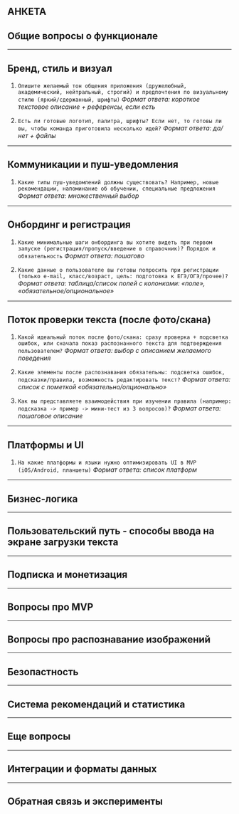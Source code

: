 АНКЕТА
---
## Общие вопросы о функционале
---
## Бренд, стиль и визуал

1. `Опишите желаемый тон общения приложения (дружелюбный, академический, нейтральный, строгий) и предпочтения по визуальному стилю (яркий/сдержанный, шрифты)`
    *Формат ответа: короткое текстовое описание + референсы, если есть*

2. `Есть ли готовые логотип, палитра, шрифты? Если нет, то готовы ли вы, чтобы команда приготовила несколько идей?` 
    *Формат ответа: да/нет + файлы*
---
## Коммуникации и пуш-уведомления

1. `Какие типы пуш-уведомлений должны существовать? Например, новые рекомендации, напоминание об обучении, специальные предложения`
	*Формат ответа: множественный выбор*
---
## Онбординг и регистрация

1. `Какие минимальные шаги онбординга вы хотите видеть при первом запуске (регистрация/пропуск/введение в справочник)? Порядок и обязательность`
    *Формат ответа: пошагово*

2. `Какие данные о пользователе вы готовы попросить при регистрации (только e-mail, класс/возраст, цель: подготовка к ЕГЭ/ОГЭ/прочее)?`
	*Формат ответа: таблица/список полей с колонками: «поле», «обязательное/опциональное»*
---
## Поток проверки текста (после фото/скана)

1. `Какой идеальный поток после фото/скана: сразу проверка + подсветка ошибок, или сначала показ распознанного текста для подтверждения пользователем?`
    *Формат ответа: выбор с описанием желаемого поведения*

2. `Какие элементы после распознавания обязательны: подсветка ошибок, подсказки/правила, возможность редактировать текст?` 
    *Формат ответа: список с пометкой «обязательно/опционально»*

3. `Как вы представляете взаимодействия при изучении правила (например: подсказка -> пример -> мини-тест из 3 вопросов)?`
	*Формат ответа: пошаговое описание*
---
## Платформы и UI

1. `На какие платформы и языки нужно оптимизировать UI в MVP (iOS/Android, планшеты)` 
    *Формат ответа: список платформ*
---
## Бизнес-логика

---
## Пользовательский путь - способы ввода на экране загрузки текста

---
## Подписка и монетизация

---
## Вопросы про MVP

---
## Вопросы про распознавание изображений

---
## Безопастность

---
## Система рекомендаций и статистика

---
## Еще вопросы

---
## Интеграции и форматы данных

---
## Обратная связь и эксперименты